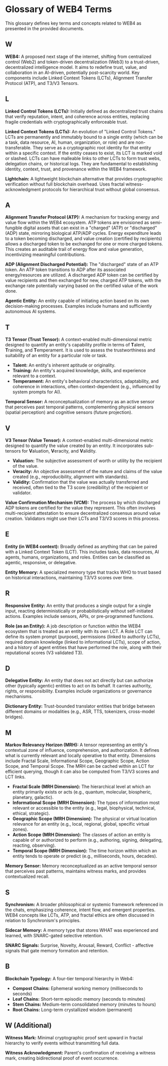 # Glossary of WEB4 Terms

This glossary defines key terms and concepts related to WEB4 as presented in the provided documents.

## W

**WEB4:** A proposed next stage of the internet, shifting from centralized control (Web2) and token-driven decentralization (Web3) to a trust-driven, decentralized intelligence model. It aims to redefine trust, value, and collaboration in an AI-driven, potentially post-scarcity world. Key components include Linked Context Tokens (LCTs), Alignment Transfer Protocol (ATP), and T3/V3 Tensors.

## L

**Linked Control Tokens (LCTs):** Initially defined as decentralized trust chains that verify reputation, intent, and coherence across entities, replacing fragile credentials with cryptographically enforceable trust.

**Linked Context Tokens (LCTs):** An evolution of "Linked Control Tokens." LCTs are permanently and immutably bound to a single entity (which can be a task, data resource, AI, human, organization, or role) and are non-transferable. They serve as a cryptographic root identity for that entity within a specific context. If the entity ceases to exist, its LCT is marked void or slashed. LCTs can have malleable links to other LCTs to form trust webs, delegation chains, or historical logs. They are fundamental to establishing identity, context, trust, and provenance within the WEB4 framework.

**Lightchain:** A lightweight blockchain alternative that provides cryptographic verification without full blockchain overhead. Uses fractal witness-acknowledgment protocols for hierarchical trust without global consensus.

## A

**Alignment Transfer Protocol (ATP):** A mechanism for tracking energy and value flow within the WEB4 ecosystem. ATP tokens are envisioned as semi-fungible digital assets that can exist in a "charged" (ATP) or "discharged" (ADP) state, mirroring biological ATP/ADP cycles. Energy expenditure leads to a token becoming discharged, and value creation (certified by recipients) allows a discharged token to be exchanged for one or more charged tokens. This creates an auditable trail of energy flow and value generation, incentivizing meaningful contributions.

**ADP (Alignment Discharged Potential):** The "discharged" state of an ATP token. An ATP token transitions to ADP after its associated energy/resources are utilized. A discharged ADP token can be certified by value recipients and then exchanged for new, charged ATP tokens, with the exchange rate potentially varying based on the certified value of the work done.

**Agentic Entity:** An entity capable of initiating action based on its own decision-making processes. Examples include humans and sufficiently autonomous AI systems.

## T

**T3 Tensor (Trust Tensor):** A context-enabled multi-dimensional metric designed to quantify an entity's capability profile in terms of **T**alent, **T**raining, and **T**emperament. It is used to assess the trustworthiness and suitability of an entity for a particular role or task.

*   **Talent:** An entity's inherent aptitude or originality.
*   **Training:** An entity's acquired knowledge, skills, and experience relevant to a context.
*   **Temperament:** An entity's behavioral characteristics, adaptability, and coherence in interactions, often context-dependent (e.g., influenced by system prompts for AI).

**Temporal Sensor:** A reconceptualization of memory as an active sensor that perceives past temporal patterns, complementing physical sensors (spatial perception) and cognitive sensors (future projection).

## V

**V3 Tensor (Value Tensor):** A context-enabled multi-dimensional metric designed to quantify the value created by an entity. It incorporates sub-tensors for **V**aluation, **V**eracity, and **V**alidity.

*   **Valuation:** The subjective assessment of worth or utility by the recipient of the value.
*   **Veracity:** An objective assessment of the nature and claims of the value created (e.g., reproducibility, alignment with standards).
*   **Validity:** Confirmation that the value was actually transferred and received, often tied to the T3 score (credibility) of the recipient or validator.

**Value Confirmation Mechanism (VCM):** The process by which discharged ADP tokens are certified for the value they represent. This often involves multi-recipient attestation to ensure decentralized consensus around value creation. Validators might use their LCTs and T3/V3 scores in this process.

## E

**Entity (in WEB4 context):** Broadly defined as anything that can be paired with a Linked Context Token (LCT). This includes tasks, data resources, AI agents, humans, organizations, and roles. Entities can be classified as agentic, responsive, or delegative.

**Entity Memory:** A specialized memory type that tracks WHO to trust based on historical interactions, maintaining T3/V3 scores over time.

## R

**Responsive Entity:** An entity that produces a single output for a single input, reacting deterministically or probabilistically without self-initiated actions. Examples include sensors, APIs, or pre-programmed functions.

**Role (as an Entity):** A job description or function within the WEB4 ecosystem that is treated as an entity with its own LCT. A Role LCT can define its system prompt (purpose), permissions (linked to authority LCTs), required domain knowledge (linked to informational LCTs), scope of action, and a history of agent entities that have performed the role, along with their reputational scores (V3 validated T3).

## D

**Delegative Entity:** An entity that does not act directly but can authorize other (typically agentic) entities to act on its behalf. It carries authority, rights, or responsibility. Examples include organizations or governance mechanisms.

**Dictionary Entity:** Trust-bounded translator entities that bridge between different domains or modalities (e.g., ASR, TTS, tokenizers, cross-model bridges).

## M

**Markov Relevancy Horizon (MRH):** A tensor representing an entity's contextual zone of influence, comprehension, and authorization. It defines what is currently relevant and locally operative to that entity. Dimensions include Fractal Scale, Informational Scope, Geographic Scope, Action Scope, and Temporal Scope. The MRH can be cached within an LCT for efficient querying, though it can also be computed from T3/V3 scores and LCT links.

*   **Fractal Scale (MRH Dimension):** The hierarchical level at which an entity primarily exists or acts (e.g., quantum, molecular, biospheric, planetary, galactic).
*   **Informational Scope (MRH Dimension):** The types of information most relevant or accessible to the entity (e.g., legal, biophysical, technical, ethical, strategic).
*   **Geographic Scope (MRH Dimension):** The physical or virtual location relevance for an entity (e.g., local, regional, global, specific virtual zones).
*   **Action Scope (MRH Dimension):** The classes of action an entity is capable of or authorized to perform (e.g., authoring, signing, delegating, reacting, observing).
*   **Temporal Scope (MRH Dimension):** The time horizon within which an entity tends to operate or predict (e.g., milliseconds, hours, decades).

**Memory Sensor:** Memory reconceptualized as an active temporal sensor that perceives past patterns, maintains witness marks, and provides contextualized recall.

## S

**Synchronism:** A broader philosophical or systemic framework referenced in the chats, emphasizing coherence, intent flow, and emergent properties. WEB4 concepts like LCTs, ATP, and fractal ethics are often discussed in relation to Synchronism's principles.

**Sidecar Memory:** A memory type that stores WHAT was experienced and learned, with SNARC-gated selective retention.

**SNARC Signals:** Surprise, Novelty, Arousal, Reward, Conflict - affective signals that gate memory formation and retention.

## B

**Blockchain Typology:** A four-tier temporal hierarchy in Web4:
- **Compost Chains:** Ephemeral working memory (milliseconds to seconds)
- **Leaf Chains:** Short-term episodic memory (seconds to minutes)  
- **Stem Chains:** Medium-term consolidated memory (minutes to hours)
- **Root Chains:** Long-term crystallized wisdom (permanent)

## W (Additional)

**Witness Mark:** Minimal cryptographic proof sent upward in fractal hierarchy to verify events without transmitting full data.

**Witness Acknowledgment:** Parent's confirmation of receiving a witness mark, creating bidirectional proof of event occurrence.